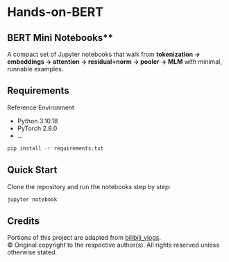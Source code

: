 # Hands-on-BERT

## BERT Mini Notebooks**

A compact set of Jupyter notebooks that walk from **tokenization → embeddings → attention → residual+norm → pooler → MLM** with minimal, runnable examples.

## Requirements
Reference Environment
- Python 3.10.18
- PyTorch 2.8.0
- ...

```bash
pip install -r requirements.txt
```

## Quick Start
Clone the repository and run the notebooks step by step:

```bash
jupyter notebook
```

## Credits
Portions of this project are adapted from
[bilibili_vlogs](https://github.com/chunhuizhang/bilibili_vlogs).    
© Original copyright to the respective author(s). All rights reserved unless otherwise stated.
